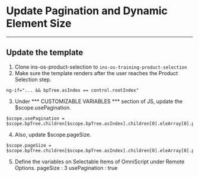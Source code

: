 # Update Pagination and Dynamic Element Size
--------

## Update the template
1. Clone ins-os-product-selection to `ins-os-training-product-selection`
2. Make sure the template renders after the user reaches the Product Selection step.
```
ng-if="... && bpTree.asIndex == control.rootIndex"
```
3. Under *** CUSTOMIZABLE VARIABLES *** section of JS, update the $scope.usePagination.
```
$scope.usePagination = $scope.bpTree.children[$scope.bpTree.asIndex].children[0].eleArray[0].propSetMap.remoteOptions.usePagination;
```
4. Also, update $scope.pageSize.
```
$scope.pageSize = $scope.bpTree.children[$scope.bpTree.asIndex].children[0].eleArray[0].propSetMap.remoteOptions.pageSize;
```
5. Define the variables on Selectable Items of OmniScript under Remote Options.
pageSize : 3
usePagination : true


